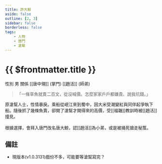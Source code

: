 ```yaml
---
title: 許大鯨
aside: false
outline: [2, 3]
sidebar: false
borderless: false
tags:
    - 人物
    - 唐門
    - 滄幫
---
```


# {{ $frontmatter.title }}

<ChTabs position="bottom">
    <ChTab title="許大鯨">
        <Ch src='/images/characters/big_shock1/normal.png' position='right'/>
        <ChName nameZh='許大鯨' nameEn='Xu Da Jing' position='right' />
        <ChTable>
            <ChTr>
                <ChTd isTitle=true>
                    性別
                </ChTd>
                <ChTd>
                    男
                </ChTd>
            </ChTr>
            <ChTr>
                <ChTd isTitle=true position='center'>
                    關係
                </ChTd>
            </ChTr>
            <ChTr>
                <ChTd position='center'>
                    [[唐中翎]] (掌門)
                </ChTd>
            </ChTr>
            <ChTr>
                <ChTd position='center'>
                    [[趙活]] (師弟)
                </ChTd>
            </ChTr>
        </ChTable>
    </ChTab>
</ChTabs>

> 「一條草魚就賣二百文，從沒喊價。怎麼家家戶戶都嫌貴、說我坑錢。」

原滄幫人士，性情暴戾。乘船從岷江來到蜀中，因大米受潮變紅與同伴起爭執下船。隨後抓了幾條魚賣，卻開了滄幫才開得來的高價，受[[福韞]]教訓時被[[趙活]]撞見。
<br><br>
根據選擇，會拜入唐門改名唐大鯨，認[[趙活]]為小弟，或是被捅死搶走秘笈。

## 備註

-   現版本(v1.0.3131)戲份不多，可能要等滄幫寫完？
